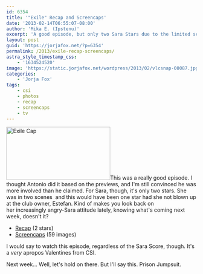 ```yaml
---
id: 6354
title: '"Exile" Recap and Screencaps'
date: '2013-02-14T06:55:07-08:00'
author: 'Mika E. (Ipstenu)'
excerpt: 'A good episode, but only two Sara Stars due to the limited screen time.'
layout: post
guid: 'https://jorjafox.net/?p=6354'
permalink: /2013/exile-recap-screencaps/
astra_style_timestamp_css:
    - '1634524520'
image: 'https://static.jorjafox.net/wordpress/2013/02/vlcsnap-00087.jpg'
categories:
    - 'Jorja Fox'
tags:
    - csi
    - photos
    - recap
    - screencaps
    - tv
---
```


<a href="//static.jorjafox.net/wordpress/2013/02/vlcsnap-00087.jpg"><img class="alignleft size-thumbnail wp-image-6356" alt="Exile Cap" src="//static.jorjafox.net/wordpress/2013/02/vlcsnap-00087-250x250.jpg" width="275" height="140" /></a>This was a really good episode. I thought Antonio did it based on the previews, and I'm still convinced he was more involved than he claimed. For Sara, though, it's only two stars. She was in two scenes  and this would have been one star had she not blown up at the club owner, Estefan. Kind of makes you look back on her increasingly angry-Sara attitude lately, knowing what's coming next week, doesn't it?
<ul>
	<li><a href="https://jorjafox.net/wiki/Exile">Recap</a> (2 stars)</li>
	<li><a href="https://jorjafox.net/gallery/tv/csi/season13/14exile">Screencaps</a> (59 images)</li>
</ul>
I would say to watch this episode, regardless of the Sara Score, though. It's a <em>very</em> apropos Valentines from CSI.

Next week... Well, let's hold on there. But I'll say this. Prison Jumpsuit.
